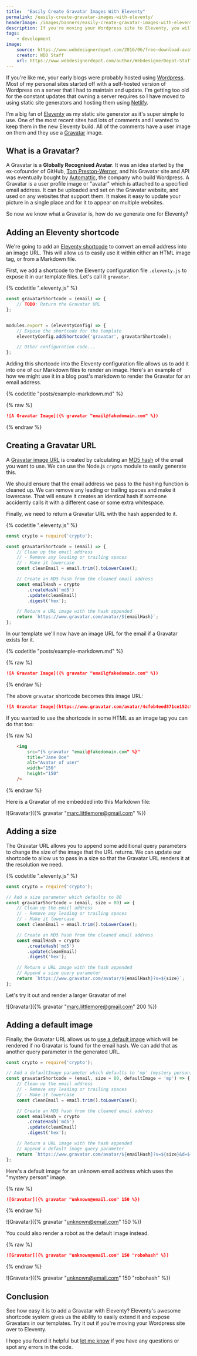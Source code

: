 ```yaml
---
title:  "Easily Create Gravatar Images With Eleventy"
permalink: /easily-create-gravatar-images-with-eleventy/
headerImage: /images/banners/easily-create-gravatar-images-with-eleventy.jpg
description: If you're moving your Wordpress site to Eleventy, you will want to convert your Gravatar images too. Find out how easy it is using an Eleventy shortcode.
tags:
    - development
image:
    source: https://www.webdesignerdepot.com/2016/06/free-download-avatar-vector-collection/
    creator: WDD Staff
    url: https://www.webdesignerdepot.com/author/WebdesignerDepot-Staff
---
```


If you're like me, your early blogs were probably hosted using [Wordpress](https://en-gb.wordpress.org/). Most of my personal sites started off with a self-hosted version of Wordpress on a server that I had to maintain and update. I'm getting too old for the constant updates that owning a server requires so I have moved to using static site generators and hosting them using [Netlify](https://netlify.com).

I'm a big fan of [Eleventy](https://www.11ty.dev/) as my static site generator as it's super simple to use. One of the most recent sites had lots of comments and I wanted to keep them in the new Eleventy build. All of the comments have a user image on them and they use a [Gravatar](https://en.gravatar.com/) image. 

## What is a Gravatar?

A Gravatar is a **Globally Recognised Avatar**. It was an idea started by the ex-cofounder of GitHub, [Tom Preston-Werner](https://en.wikipedia.org/wiki/Tom_Preston-Werner), and his Gravatar site and API was eventually bought by [Automattic](https://automattic.com/), the company who build Wordpress. A Gravatar is a user profile image or "avatar" which is attached to a specified email address. It can be uploaded and set on the Gravatar website, and used on any websites that support them. It makes it easy to update your picture in a single place and for it to appear on multiple websites.

So now we know what a Gravatar is, how do we generate one for Eleventy?

## Adding an Eleventy shortcode

We're going to add an [Eleventy shortcode](https://www.11ty.dev/docs/shortcodes/) to convert an email address into an image URL. This will allow us to easily use it within either an HTML image tag, or from a Markdown file.

First, we add a shortcode to the Eleventy configuration file `.eleventy.js` to expose it in our template files. Let's call it `gravatar`.

{% codetitle ".eleventy.js" %}

```js
const gravatarShortcode = (email) => {
    // TODO: Return the Gravatar URL
};


modules.export = (eleventyConfig) => {
    // Expose the shortcode for the template
    eleventyConfig.addShortcode('gravatar', gravatarShortcode);

    // Other configuration code...
};
```

Adding this shortcode into the Eleventy configuration file allows us to add it into one of our Markdown files to render an image. Here's an example of how we might use it in a blog post's markdown to render the Gravatar for an email address.

{% codetitle "posts/example-markdown.md" %}

{% raw %}
```markdown
![A Gravatar Image]({% gravatar "email@fakedomain.com" %})
```
{% endraw %}

## Creating a Gravatar URL

A [Gravatar image URL](https://en.gravatar.com/site/implement/images/) is created by calculating an [MD5 hash](https://en.wikipedia.org/wiki/MD5) of the email you want to use. We can use the Node.js `crypto` module to easily generate this.

We should ensure that the email address we pass to the hashing function is cleaned up. We can remove any leading or trailing spaces and make it lowercase. That will ensure it creates an identical hash if someone accidently calls it with a different case or some extra whitespace.

Finally, we need to return a Gravatar URL with the hash appended to it.

{% codetitle ".eleventy.js" %}

```js
const crypto = require('crypto');

const gravatarShortcode = (email) => {
    // Clean up the email address
    // - Remove any leading or trailing spaces
    // - Make it lowercase
    const cleanEmail = email.trim().toLowerCase();

    // Create an MD5 hash from the cleaned email address
    const emailHash = crypto
        .createHash('md5')
        .update(cleanEmail)
        .digest('hex');

    // Return a URL image with the hash appended
    return `https://www.gravatar.com/avatar/${emailHash}`;
};
```

In our template we'll now have an image URL for the email if a Gravatar exists for it.

{% codetitle "posts/example-markdown.md" %}

{% raw %}
```markdown
![A Gravatar Image]({% gravatar "email@fakedomain.com" %})
```
{% endraw %}

The above `gravatar` shortcode becomes this image URL:

```markdown
![A Gravatar Image](https://www.gravatar.com/avatar/4cfeb4eed871ce152cfef83b542ad62f)
```

If you wanted to use the shortcode in some HTML as an image tag you can do that too:

{% raw %}
```html
    <img
        src="{% gravatar "email@fakedomain.com" %}" 
        title="Jane Doe"
        alt="Avatar of user"
        width="150"
        height="150"
    />
```
{% endraw %}

Here is a Gravatar of me embedded into this Markdown file:

![Gravatar]({% gravatar "marc.littlemore@gmail.com" %})

## Adding a size

The Gravatar URL allows you to append some additional query parameters to change the size of the image that the URL returns. We can update our shortcode to allow us to pass in a size so that the Gravatar URL renders it at the resolution we need. 

{% codetitle ".eleventy.js" %}

```js
const crypto = require('crypto');

// Add a size parameter which defaults to 80
const gravatarShortcode = (email, size = 80) => {
    // Clean up the email address
    // - Remove any leading or trailing spaces
    // - Make it lowercase
    const cleanEmail = email.trim().toLowerCase();

    // Create an MD5 hash from the cleaned email address
    const emailHash = crypto
        .createHash('md5')
        .update(cleanEmail)
        .digest('hex');

    // Return a URL image with the hash appended
    // Append a size query parameter
    return `https://www.gravatar.com/avatar/${emailHash}?s=${size}`;
};
```

Let's try it out and render a larger Gravatar of me!

![Gravatar]({% gravatar "marc.littlemore@gmail.com" 200 %})

## Adding a default image

Finally, the Gravatar URL allows us to [use a default image](https://en.gravatar.com/site/implement/images#default-image) which will be rendered if no Gravatar is found for the email hash. We can add that as another query parameter in the generated URL.

```js
const crypto = require('crypto');

// Add a defaultImage parameter which defaults to 'mp' (mystery person)
const gravatarShortcode = (email, size = 80, defaultImage = 'mp') => {
    // Clean up the email address
    // - Remove any leading or trailing spaces
    // - Make it lowercase
    const cleanEmail = email.trim().toLowerCase();

    // Create an MD5 hash from the cleaned email address
    const emailHash = crypto
        .createHash('md5')
        .update(cleanEmail)
        .digest('hex');

    // Return a URL image with the hash appended
    // Append a default image query parameter
    return `https://www.gravatar.com/avatar/${emailHash}?s=${size}&d=${defaultImage}`;
};
```

Here's a default image for an unknown email address which uses the "mystery person" image.

{% raw %}
```md
![Gravatar]({% gravatar "unknown@email.com" 150 %})
```
{% endraw %}

![Gravatar]({% gravatar "unknown@email.com" 150 %})

You could also render a robot as the default image instead.

{% raw %}
```md
![Gravatar]({% gravatar "unknown@email.com" 150 "robohash" %})
```
{% endraw %}

![Gravatar]({% gravatar "unknown@email.com" 150 "robohash" %})

## Conclusion

See how easy it is to add a Gravatar with Eleventy? Eleventy's awesome shortcode system gives us the ability to easily extend it and expose Gravatars in our templates. Try it out if you're moving your Wordpress site over to Eleventy.

I hope you found it helpful but [let me know](/contact/) if you have any questions or spot any errors in the code.